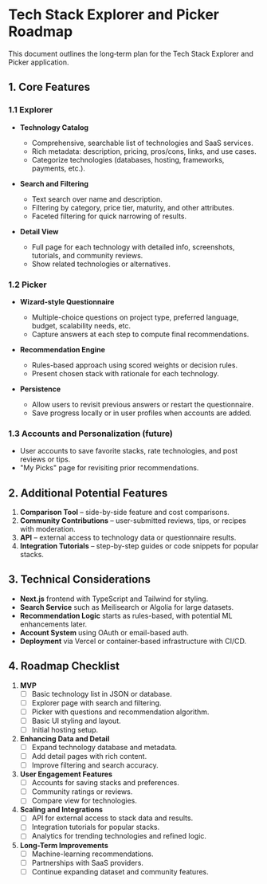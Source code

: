 # Tech Stack Explorer and Picker Roadmap

This document outlines the long‐term plan for the Tech Stack Explorer and Picker application.

## 1. Core Features

### 1.1 Explorer
- **Technology Catalog**
  - Comprehensive, searchable list of technologies and SaaS services.
  - Rich metadata: description, pricing, pros/cons, links, and use cases.
  - Categorize technologies (databases, hosting, frameworks, payments, etc.).

- **Search and Filtering**
  - Text search over name and description.
  - Filtering by category, price tier, maturity, and other attributes.
  - Faceted filtering for quick narrowing of results.

- **Detail View**
  - Full page for each technology with detailed info, screenshots, tutorials, and community reviews.
  - Show related technologies or alternatives.

### 1.2 Picker
- **Wizard-style Questionnaire**
  - Multiple-choice questions on project type, preferred language, budget, scalability needs, etc.
  - Capture answers at each step to compute final recommendations.

- **Recommendation Engine**
  - Rules-based approach using scored weights or decision rules.
  - Present chosen stack with rationale for each technology.

- **Persistence**
  - Allow users to revisit previous answers or restart the questionnaire.
  - Save progress locally or in user profiles when accounts are added.

### 1.3 Accounts and Personalization (future)
- User accounts to save favorite stacks, rate technologies, and post reviews or tips.
- "My Picks" page for revisiting prior recommendations.

## 2. Additional Potential Features
1. **Comparison Tool** – side-by-side feature and cost comparisons.
2. **Community Contributions** – user-submitted reviews, tips, or recipes with moderation.
3. **API** – external access to technology data or questionnaire results.
4. **Integration Tutorials** – step-by-step guides or code snippets for popular stacks.

## 3. Technical Considerations
- **Next.js** frontend with TypeScript and Tailwind for styling.
- **Search Service** such as Meilisearch or Algolia for large datasets.
- **Recommendation Logic** starts as rules-based, with potential ML enhancements later.
- **Account System** using OAuth or email-based auth.
- **Deployment** via Vercel or container-based infrastructure with CI/CD.

## 4. Roadmap Checklist
1. **MVP**
   - [ ] Basic technology list in JSON or database.
   - [ ] Explorer page with search and filtering.
   - [ ] Picker with questions and recommendation algorithm.
   - [ ] Basic UI styling and layout.
   - [ ] Initial hosting setup.
2. **Enhancing Data and Detail**
   - [ ] Expand technology database and metadata.
   - [ ] Add detail pages with rich content.
   - [ ] Improve filtering and search accuracy.
3. **User Engagement Features**
   - [ ] Accounts for saving stacks and preferences.
   - [ ] Community ratings or reviews.
   - [ ] Compare view for technologies.
4. **Scaling and Integrations**
   - [ ] API for external access to stack data and results.
   - [ ] Integration tutorials for popular stacks.
   - [ ] Analytics for trending technologies and refined logic.
5. **Long-Term Improvements**
   - [ ] Machine-learning recommendations.
   - [ ] Partnerships with SaaS providers.
   - [ ] Continue expanding dataset and community features.
